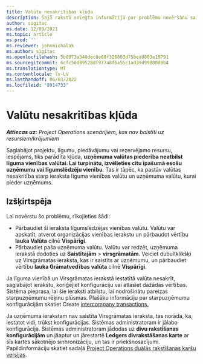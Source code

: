 ```yaml
---
title: Valūtu nesakritības kļūda
description: Šajā rakstā sniegta informācija par problēmu novēršanu saistībā ar valūtu nesakritības kļūdu, kas rodas, saglabājot noteiktus ierakstu tipus.
author: sigitac
ms.date: 12/09/2021
ms.topic: article
ms.prod: ''
ms.reviewer: johnmichalak
ms.author: sigitac
ms.openlocfilehash: 5b0973a340dec8e68f326803d75bea9803e19791
ms.sourcegitcommit: 6cfc50d89528df977a8f6a55c1ad39d99800d9b4
ms.translationtype: MT
ms.contentlocale: lv-LV
ms.lasthandoff: 06/03/2022
ms.locfileid: "8914733"
---
```

# <a name="currency-mismatch-error"></a>Valūtu nesakritības kļūda 

_**Attiecas uz:** Project Operations scenārijiem, kas nav balstīti uz resursiem/krājumiem_

Saglabājot projektu, līgumu, piedāvājumu vai rezervējamo resursu, iespējams, tiks parādīta kļūda, **uzņēmuma valūtas piederība neatbilst līguma vienības valūtai. Lai turpinātu, izvēlieties citu īpašumā esošu uzņēmumu vai līgumslēdzēju vienību**. Tas ir tāpēc, ka pastāv valūtas nesakritība starp ieraksta līguma vienības valūtu un uzņēmuma valūtu, kurai pieder uzņēmums.


## <a name="resolution"></a>Izšķirtspēja

Lai novērstu šo problēmu, rīkojieties šādi:
- Pārbaudiet šī ieraksta līgumslēdzējas vienības valūtu. Valūtu var apskatīt, atverot organizācijas vienības ierakstu un pārbaudot vērtību **lauka Valūta** cilnē **Vispārīgi**.
- Pārbaudiet paša uzņēmuma valūtu. Valūtu var redzēt, uzņēmuma ierakstā dodoties uz **Saistītajām** > **virsgrāmatām**. Veiciet dubultklikšķi uz Virsgrāmatas ieraksta, kas ir saistīts ar uzņēmumu, un pārbaudiet vērtību **lauka Grāmatvedības valūta** cilnē **Vispārīgi**.

Ja līguma vienībā un Virsgrāmatas ierakstā iestatītā valūta nesakrīt, saglabājot ierakstu, koriģējiet konfigurāciju vai atlasiet dažādas vērtības. Sistēma pieprasa, lai šie ieraksti atbilstu, lai nodrošinātu pareizas starpuzņēmumu rēķinu plūsmas. Plašāku informāciju par starpuzņēmumu konfigurācijām skatiet Create [intercompany transactions.](../../project-accounting/create-intercompany-transactions.md)

Ja uzņēmuma ierakstam nav saistīta Virsgrāmatas ieraksta, tas norāda, ka, iestatot vidi, trūkst konfigurācijas. Sistēmas administratoram ir jālabo konfigurācija. Sistēmas administratoram jādodas uz **divu rakstīšanas konfigurācijām** un jāaptur un jārestartē **Ledgers divrakstāšanas karte** ar šīs kartes sākotnējo sinhronizāciju, un tas ir priekšnosacījumi. Papildinformāciju skatiet sadaļā [Project Operations duālās rakstīšanas karšu versijas](../../environment/resource-dual-write-maps.md).
